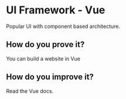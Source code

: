 # UI Framework - Vue

Popular UI with component based architecture.

## How do you prove it?

You can build a website in Vue

## How do you improve it?

Read the Vue docs.